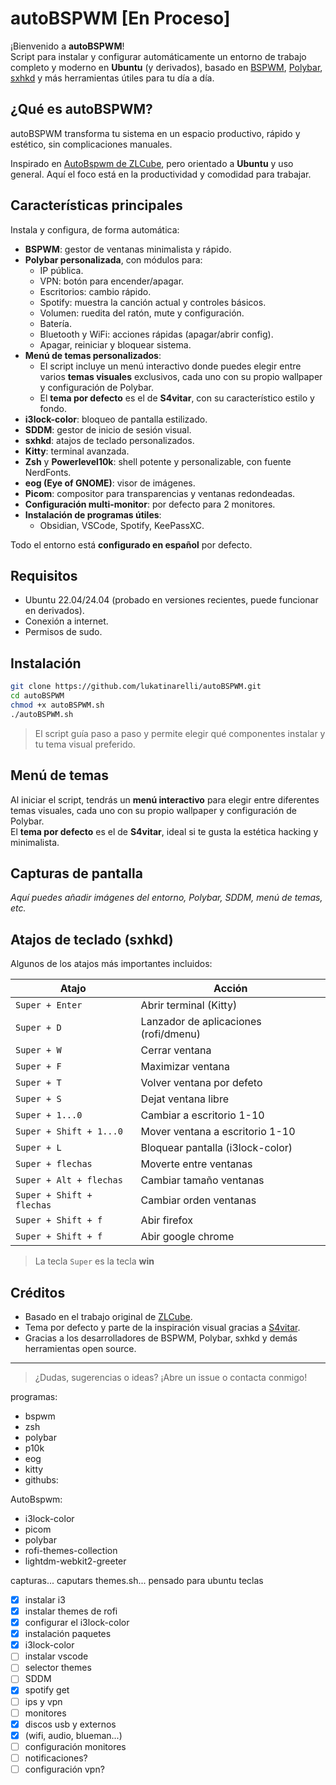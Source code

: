 # autoBSPWM [En Proceso]

¡Bienvenido a **autoBSPWM**!  
Script para instalar y configurar automáticamente un entorno de trabajo completo y moderno en **Ubuntu** (y derivados), basado en [BSPWM](https://github.com/baskerville/bspwm), [Polybar](https://github.com/polybar/polybar), [sxhkd](https://github.com/baskerville/sxhkd) y más herramientas útiles para tu día a día.

## ¿Qué es autoBSPWM?

autoBSPWM transforma tu sistema en un espacio productivo, rápido y estético, sin complicaciones manuales.

Inspirado en [AutoBspwm de ZLCube](https://github.com/ZLCube/AutoBspwm), pero orientado a **Ubuntu** y uso general. Aquí el foco está en la productividad y comodidad para trabajar.

## Características principales

Instala y configura, de forma automática:

- **BSPWM**: gestor de ventanas minimalista y rápido.
- **Polybar personalizada**, con módulos para:
  - IP pública.
  - VPN: botón para encender/apagar.
  - Escritorios: cambio rápido.
  - Spotify: muestra la canción actual y controles básicos.
  - Volumen: ruedita del ratón, mute y configuración.
  - Batería.
  - Bluetooth y WiFi: acciones rápidas (apagar/abrir config).
  - Apagar, reiniciar y bloquear sistema.
- **Menú de temas personalizados**:
  - El script incluye un menú interactivo donde puedes elegir entre varios **temas visuales** exclusivos, cada uno con su propio wallpaper y configuración de Polybar.
  - El **tema por defecto** es el de **S4vitar**, con su característico estilo y fondo.
- **i3lock-color**: bloqueo de pantalla estilizado.
- **SDDM**: gestor de inicio de sesión visual.
- **sxhkd**: atajos de teclado personalizados.
- **Kitty**: terminal avanzada.
- **Zsh** y **Powerlevel10k**: shell potente y personalizable, con fuente NerdFonts.
- **eog (Eye of GNOME)**: visor de imágenes.
- **Picom**: compositor para transparencias y ventanas redondeadas.
- **Configuración multi-monitor**: por defecto para 2 monitores.
- **Instalación de programas útiles**:
  - Obsidian, VSCode, Spotify, KeePassXC.

Todo el entorno está **configurado en español** por defecto.

## Requisitos

- Ubuntu 22.04/24.04 (probado en versiones recientes, puede funcionar en derivados).
- Conexión a internet.
- Permisos de sudo.

## Instalación

```bash
git clone https://github.com/lukatinarelli/autoBSPWM.git
cd autoBSPWM
chmod +x autoBSPWM.sh
./autoBSPWM.sh
```

> El script guía paso a paso y permite elegir qué componentes instalar y tu tema visual preferido.

## Menú de temas

Al iniciar el script, tendrás un **menú interactivo** para elegir entre diferentes temas visuales, cada uno con su propio wallpaper y configuración de Polybar.  
El **tema por defecto** es el de **S4vitar**, ideal si te gusta la estética hacking y minimalista.

## Capturas de pantalla

*Aquí puedes añadir imágenes del entorno, Polybar, SDDM, menú de temas, etc.*

## Atajos de teclado (sxhkd)

Algunos de los atajos más importantes incluidos:

| Atajo                     | Acción                                 |
|---------------------------|----------------------------------------|
| `Super + Enter`           | Abrir terminal (Kitty)                 |
| `Super + D`               | Lanzador de aplicaciones (rofi/dmenu)  |
| `Super + W`               | Cerrar ventana                         |
| `Super + F`               | Maximizar ventana                      |
| `Super + T`               | Volver ventana por defeto              |
| `Super + S`               | Dejat ventana libre                    |
| `Super + 1...0`           | Cambiar a escritorio 1-10              |
| `Super + Shift + 1...0`   | Mover ventana a escritorio 1-10        |
| `Super + L`               | Bloquear pantalla (i3lock-color)       |
| `Super + flechas`         | Moverte entre ventanas                 |
| `Super + Alt + flechas`   | Cambiar tamaño ventanas                |
| `Super + Shift + flechas` | Cambiar orden ventanas                 |
| `Super + Shift + f`       | Abir firefox                           |
| `Super + Shift + f`       | Abir google chrome                     |

> La tecla `Super` es la tecla **win**

## Créditos

- Basado en el trabajo original de [ZLCube](https://github.com/ZLCube/AutoBspwm).
- Tema por defecto y parte de la inspiración visual gracias a [S4vitar](https://github.com/S4vitar).
- Gracias a los desarrolladores de BSPWM, Polybar, sxhkd y demás herramientas open source.

---

> ¿Dudas, sugerencias o ideas? ¡Abre un issue o contacta conmigo!











programas:
- bspwm
- zsh
- polybar
- p10k
- eog
- kitty
- githubs:

AutoBspwm:
- i3lock-color
- picom
- polybar
- rofi-themes-collection
- lightdm-webkit2-greeter





capturas... caputars themes.sh...
pensado para ubuntu
teclas

- [x] instalar i3
- [x] instalar themes de rofi
- [x] configurar el i3lock-color
- [x] instalación paquetes
- [x] i3lock-color
- [ ] instalar vscode
- [ ] selector themes
- [ ] SDDM
- [x] spotify get
- [ ] ips y vpn
- [ ] monitores
- [x] discos usb y externos
- [x] (wifi, audio, blueman...)
- [ ] configuración monitores
- [ ] notificaciones?
- [ ] configuración vpn?
